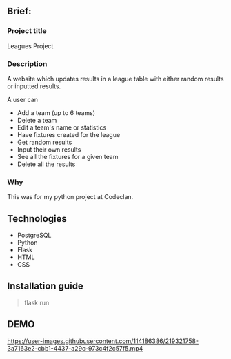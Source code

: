

## Brief:

### Project title
Leagues Project

### Description
A website which updates results in a league table with either random results or inputted results.

A user can

- Add a team (up to 6 teams)
- Delete a team
- Edit a team's name or statistics
- Have fixtures created for the league
- Get random results
- Input their own results
- See all the fixtures for a given team
- Delete all the results



### Why
This was for my python project at Codeclan.


## Technologies
- PostgreSQL
- Python
- Flask
- HTML
- CSS


## Installation guide
> flask run

## DEMO


https://user-images.githubusercontent.com/114186386/219321758-3a7163e2-cbb1-4437-a29c-973c4f2c57f5.mp4




